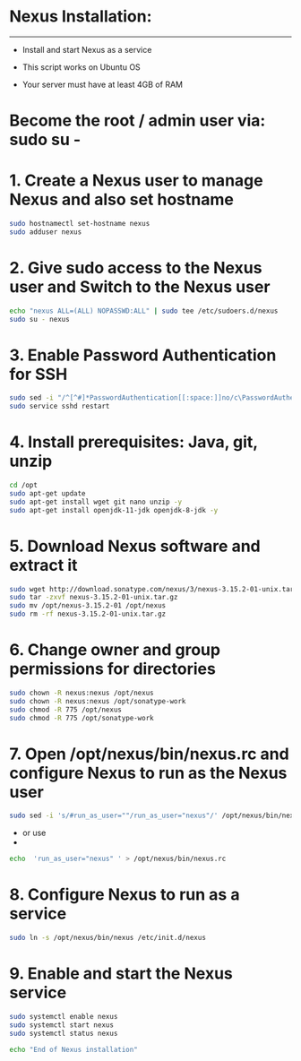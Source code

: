 # Nexus Installation:
---------------------
- Install and start Nexus as a service
  
- This script works on Ubuntu OS
  
- Your server must have at least 4GB of RAM
  
# Become the root / admin user via: sudo su -

# 1. Create a Nexus user to manage Nexus and also set hostname

```bash
sudo hostnamectl set-hostname nexus
sudo adduser nexus
```

# 2. Give sudo access to the Nexus user and Switch to the Nexus user
```bash
echo "nexus ALL=(ALL) NOPASSWD:ALL" | sudo tee /etc/sudoers.d/nexus
sudo su - nexus
```

# 3. Enable Password Authentication for SSH
```bash
sudo sed -i "/^[^#]*PasswordAuthentication[[:space:]]no/c\PasswordAuthentication yes" /etc/ssh/sshd_config
sudo service sshd restart
```

# 4. Install prerequisites: Java, git, unzip
```bash
cd /opt
sudo apt-get update
sudo apt-get install wget git nano unzip -y
sudo apt-get install openjdk-11-jdk openjdk-8-jdk -y
```

# 5. Download Nexus software and extract it
```bash
sudo wget http://download.sonatype.com/nexus/3/nexus-3.15.2-01-unix.tar.gz 
sudo tar -zxvf nexus-3.15.2-01-unix.tar.gz
sudo mv /opt/nexus-3.15.2-01 /opt/nexus
sudo rm -rf nexus-3.15.2-01-unix.tar.gz
```

# 6. Change owner and group permissions for directories
```bash
sudo chown -R nexus:nexus /opt/nexus
sudo chown -R nexus:nexus /opt/sonatype-work
sudo chmod -R 775 /opt/nexus
sudo chmod -R 775 /opt/sonatype-work
```

# 7. Open /opt/nexus/bin/nexus.rc and configure Nexus to run as the Nexus user
```bash
sudo sed -i 's/#run_as_user=""/run_as_user="nexus"/' /opt/nexus/bin/nexus.rc
```
- or use
- 
```bash
echo  'run_as_user="nexus" ' > /opt/nexus/bin/nexus.rc
```

# 8. Configure Nexus to run as a service
```bash
sudo ln -s /opt/nexus/bin/nexus /etc/init.d/nexus
```

# 9. Enable and start the Nexus service

```bash
sudo systemctl enable nexus
sudo systemctl start nexus
sudo systemctl status nexus

```

```bash
echo "End of Nexus installation"
```

